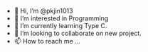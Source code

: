 - 👋 Hi, I’m @pkjin1013
- 👀 I’m interested in Programming
- 🌱 I’m currently learning Type C.
- 💞️ I’m looking to collaborate on new project.
- 📫 How to reach me ...

<!---
pkjin1013/pkjin1013 is a ✨ special ✨ repository because its `README.md` (this file) appears on your GitHub profile.
You can click the Preview link to take a look at your changes.
--->
